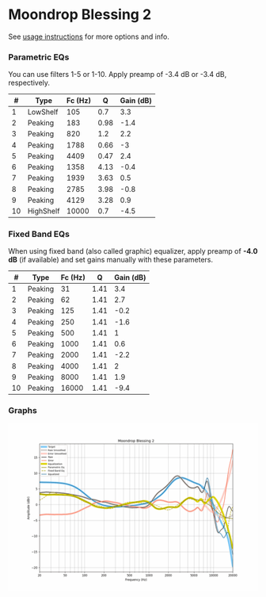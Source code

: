 # Moondrop Blessing 2
See [usage instructions](https://github.com/jaakkopasanen/AutoEq#usage) for more options and info.

### Parametric EQs
You can use filters 1-5 or 1-10. Apply preamp of -3.4 dB or -3.4 dB, respectively.

|   # | Type      |   Fc (Hz) |    Q |   Gain (dB) |
|-----|-----------|-----------|------|-------------|
|   1 | LowShelf  |       105 | 0.7  |         3.3 |
|   2 | Peaking   |       183 | 0.98 |        -1.4 |
|   3 | Peaking   |       820 | 1.2  |         2.2 |
|   4 | Peaking   |      1788 | 0.66 |        -3   |
|   5 | Peaking   |      4409 | 0.47 |         2.4 |
|   6 | Peaking   |      1358 | 4.13 |        -0.4 |
|   7 | Peaking   |      1939 | 3.63 |         0.5 |
|   8 | Peaking   |      2785 | 3.98 |        -0.8 |
|   9 | Peaking   |      4129 | 3.28 |         0.9 |
|  10 | HighShelf |     10000 | 0.7  |        -4.5 |

### Fixed Band EQs
When using fixed band (also called graphic) equalizer, apply preamp of **-4.0 dB** (if available) and set gains manually with these parameters.

|   # | Type    |   Fc (Hz) |    Q |   Gain (dB) |
|-----|---------|-----------|------|-------------|
|   1 | Peaking |        31 | 1.41 |         3.4 |
|   2 | Peaking |        62 | 1.41 |         2.7 |
|   3 | Peaking |       125 | 1.41 |        -0.2 |
|   4 | Peaking |       250 | 1.41 |        -1.6 |
|   5 | Peaking |       500 | 1.41 |         1   |
|   6 | Peaking |      1000 | 1.41 |         0.6 |
|   7 | Peaking |      2000 | 1.41 |        -2.2 |
|   8 | Peaking |      4000 | 1.41 |         2   |
|   9 | Peaking |      8000 | 1.41 |         1.9 |
|  10 | Peaking |     16000 | 1.41 |        -9.4 |

### Graphs
![](./Moondrop%20Blessing%202.png)
